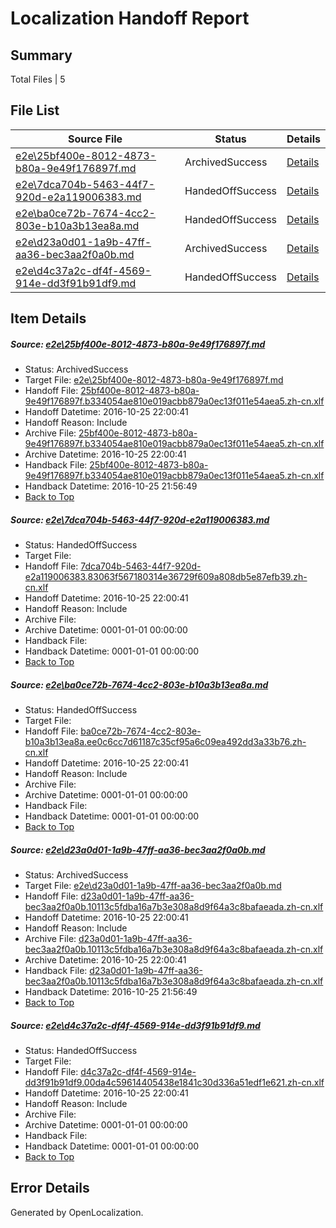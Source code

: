 # <a name='report-top'></a> Localization Handoff Report

## Summary
 Total Files | 5

## File List
 Source File | Status | Details 
 ----------- | ------ | ------- 
 [e2e\25bf400e-8012-4873-b80a-9e49f176897f.md](https://github.com/OpenLocalizationTestOrg/ol-test0/blob/60e8838c7d4b8f46cb1daffed2d09a02d0eb9d2c/e2e/25bf400e-8012-4873-b80a-9e49f176897f.md) | ArchivedSuccess | [Details](#08c8b39825ef0bc281ae92b0ff5ebf0237cc2a171)
 [e2e\7dca704b-5463-44f7-920d-e2a119006383.md](https://github.com/OpenLocalizationTestOrg/ol-test0/blob/c40e75f490d770d620bfa0513739775704d07e5b/e2e/7dca704b-5463-44f7-920d-e2a119006383.md) | HandedOffSuccess | [Details](#29ba27b5b6d9f2fe7122c40906d08e844c00bfee3)
 [e2e\ba0ce72b-7674-4cc2-803e-b10a3b13ea8a.md](https://github.com/OpenLocalizationTestOrg/ol-test0/blob/e57cfdc3b3b14502d1e63fc29f878572ec96dc1d/e2e/ba0ce72b-7674-4cc2-803e-b10a3b13ea8a.md) | HandedOffSuccess | [Details](#cadaa173b8c8e884e41a3e1a962edb0f0c4e72454)
 [e2e\d23a0d01-1a9b-47ff-aa36-bec3aa2f0a0b.md](https://github.com/OpenLocalizationTestOrg/ol-test0/blob/795b34c8d191254daff998d03bf577c03a0af17a/e2e/d23a0d01-1a9b-47ff-aa36-bec3aa2f0a0b.md) | ArchivedSuccess | [Details](#3699845c750c1e5651064cb1125edae207eac0c15)
 [e2e\d4c37a2c-df4f-4569-914e-dd3f91b91df9.md](https://github.com/OpenLocalizationTestOrg/ol-test0/blob/0bbbaaade49ca0725427ef22a75e40d9b368e570/e2e/d4c37a2c-df4f-4569-914e-dd3f91b91df9.md) | HandedOffSuccess | [Details](#e349c01546b9ae42bb99a6d23d2d088abb6e8a236)

## Item Details
##### <a name='08c8b39825ef0bc281ae92b0ff5ebf0237cc2a171'></a> Source: [e2e\25bf400e-8012-4873-b80a-9e49f176897f.md](https://github.com/OpenLocalizationTestOrg/ol-test0/blob/60e8838c7d4b8f46cb1daffed2d09a02d0eb9d2c/e2e/25bf400e-8012-4873-b80a-9e49f176897f.md)
* Status: ArchivedSuccess
* Target File: [e2e\25bf400e-8012-4873-b80a-9e49f176897f.md](https://github.com/OpenLocalizationTestOrg/ol-test0-zhcn/blob/525f24ac4dfe18485db9a313e005ff4d9f59e7fc/e2e/25bf400e-8012-4873-b80a-9e49f176897f.md)
* Handoff File: [25bf400e-8012-4873-b80a-9e49f176897f.b334054ae810e019acbb879a0ec13f011e54aea5.zh-cn.xlf](https://github.com/OpenLocalizationTestOrg/ol-test0-handoff/blob/9b35e7f46ed75c5e74d08090b6908ee5e938c777/ol-handoff/OpenLocalizationTestOrg/ol-test0-zhcn/shujia/mt/25bf400e-8012-4873-b80a-9e49f176897f.b334054ae810e019acbb879a0ec13f011e54aea5.zh-cn.xlf)
* Handoff Datetime: 2016-10-25 22:00:41
* Handoff Reason: Include
* Archive File: [25bf400e-8012-4873-b80a-9e49f176897f.b334054ae810e019acbb879a0ec13f011e54aea5.zh-cn.xlf](https://github.com/OpenLocalizationTestOrg/ol-test0-handoff/blob/d333ece2e2c33e586a4df92355b15f4774c62d9f/ol-archive/OpenLocalizationTestOrg/ol-test0-zhcn/shujia/mt/25bf400e-8012-4873-b80a-9e49f176897f.b334054ae810e019acbb879a0ec13f011e54aea5.zh-cn.xlf)
* Archive Datetime: 2016-10-25 22:00:41
* Handback File: [25bf400e-8012-4873-b80a-9e49f176897f.b334054ae810e019acbb879a0ec13f011e54aea5.zh-cn.xlf](https://github.com/OpenLocalizationTestOrg/ol-test0-handback/blob/a4871e1bdaafa1a39646eda15d7fac8a071ae297/ol-handback/OpenLocalizationTestOrg/ol-test0-zhcn/shujia/mt/25bf400e-8012-4873-b80a-9e49f176897f.b334054ae810e019acbb879a0ec13f011e54aea5.zh-cn.xlf)
* Handback Datetime: 2016-10-25 21:56:49
* [Back to Top](#report-top)

##### <a name='29ba27b5b6d9f2fe7122c40906d08e844c00bfee3'></a> Source: [e2e\7dca704b-5463-44f7-920d-e2a119006383.md](https://github.com/OpenLocalizationTestOrg/ol-test0/blob/c40e75f490d770d620bfa0513739775704d07e5b/e2e/7dca704b-5463-44f7-920d-e2a119006383.md)
* Status: HandedOffSuccess
* Target File: 
* Handoff File: [7dca704b-5463-44f7-920d-e2a119006383.83063f567180314e36729f609a808db5e87efb39.zh-cn.xlf](https://github.com/OpenLocalizationTestOrg/ol-test0-handoff/blob/9b35e7f46ed75c5e74d08090b6908ee5e938c777/ol-handoff/OpenLocalizationTestOrg/ol-test0-zhcn/shujia/mt/7dca704b-5463-44f7-920d-e2a119006383.83063f567180314e36729f609a808db5e87efb39.zh-cn.xlf)
* Handoff Datetime: 2016-10-25 22:00:41
* Handoff Reason: Include
* Archive File: 
* Archive Datetime: 0001-01-01 00:00:00
* Handback File: 
* Handback Datetime: 0001-01-01 00:00:00
* [Back to Top](#report-top)

##### <a name='cadaa173b8c8e884e41a3e1a962edb0f0c4e72454'></a> Source: [e2e\ba0ce72b-7674-4cc2-803e-b10a3b13ea8a.md](https://github.com/OpenLocalizationTestOrg/ol-test0/blob/e57cfdc3b3b14502d1e63fc29f878572ec96dc1d/e2e/ba0ce72b-7674-4cc2-803e-b10a3b13ea8a.md)
* Status: HandedOffSuccess
* Target File: 
* Handoff File: [ba0ce72b-7674-4cc2-803e-b10a3b13ea8a.ee0c6cc7d61187c35cf95a6c09ea492dd3a33b76.zh-cn.xlf](https://github.com/OpenLocalizationTestOrg/ol-test0-handoff/blob/9b35e7f46ed75c5e74d08090b6908ee5e938c777/ol-handoff/OpenLocalizationTestOrg/ol-test0-zhcn/shujia/mt/ba0ce72b-7674-4cc2-803e-b10a3b13ea8a.ee0c6cc7d61187c35cf95a6c09ea492dd3a33b76.zh-cn.xlf)
* Handoff Datetime: 2016-10-25 22:00:41
* Handoff Reason: Include
* Archive File: 
* Archive Datetime: 0001-01-01 00:00:00
* Handback File: 
* Handback Datetime: 0001-01-01 00:00:00
* [Back to Top](#report-top)

##### <a name='3699845c750c1e5651064cb1125edae207eac0c15'></a> Source: [e2e\d23a0d01-1a9b-47ff-aa36-bec3aa2f0a0b.md](https://github.com/OpenLocalizationTestOrg/ol-test0/blob/795b34c8d191254daff998d03bf577c03a0af17a/e2e/d23a0d01-1a9b-47ff-aa36-bec3aa2f0a0b.md)
* Status: ArchivedSuccess
* Target File: [e2e\d23a0d01-1a9b-47ff-aa36-bec3aa2f0a0b.md](https://github.com/OpenLocalizationTestOrg/ol-test0-zhcn/blob/525f24ac4dfe18485db9a313e005ff4d9f59e7fc/e2e/d23a0d01-1a9b-47ff-aa36-bec3aa2f0a0b.md)
* Handoff File: [d23a0d01-1a9b-47ff-aa36-bec3aa2f0a0b.10113c5fdba16a7b3e308a8d9f64a3c8bafaeada.zh-cn.xlf](https://github.com/OpenLocalizationTestOrg/ol-test0-handoff/blob/9b35e7f46ed75c5e74d08090b6908ee5e938c777/ol-handoff/OpenLocalizationTestOrg/ol-test0-zhcn/shujia/mt/d23a0d01-1a9b-47ff-aa36-bec3aa2f0a0b.10113c5fdba16a7b3e308a8d9f64a3c8bafaeada.zh-cn.xlf)
* Handoff Datetime: 2016-10-25 22:00:41
* Handoff Reason: Include
* Archive File: [d23a0d01-1a9b-47ff-aa36-bec3aa2f0a0b.10113c5fdba16a7b3e308a8d9f64a3c8bafaeada.zh-cn.xlf](https://github.com/OpenLocalizationTestOrg/ol-test0-handoff/blob/d333ece2e2c33e586a4df92355b15f4774c62d9f/ol-archive/OpenLocalizationTestOrg/ol-test0-zhcn/shujia/mt/d23a0d01-1a9b-47ff-aa36-bec3aa2f0a0b.10113c5fdba16a7b3e308a8d9f64a3c8bafaeada.zh-cn.xlf)
* Archive Datetime: 2016-10-25 22:00:41
* Handback File: [d23a0d01-1a9b-47ff-aa36-bec3aa2f0a0b.10113c5fdba16a7b3e308a8d9f64a3c8bafaeada.zh-cn.xlf](https://github.com/OpenLocalizationTestOrg/ol-test0-handback/blob/a4871e1bdaafa1a39646eda15d7fac8a071ae297/ol-handback/OpenLocalizationTestOrg/ol-test0-zhcn/shujia/mt/d23a0d01-1a9b-47ff-aa36-bec3aa2f0a0b.10113c5fdba16a7b3e308a8d9f64a3c8bafaeada.zh-cn.xlf)
* Handback Datetime: 2016-10-25 21:56:49
* [Back to Top](#report-top)

##### <a name='e349c01546b9ae42bb99a6d23d2d088abb6e8a236'></a> Source: [e2e\d4c37a2c-df4f-4569-914e-dd3f91b91df9.md](https://github.com/OpenLocalizationTestOrg/ol-test0/blob/0bbbaaade49ca0725427ef22a75e40d9b368e570/e2e/d4c37a2c-df4f-4569-914e-dd3f91b91df9.md)
* Status: HandedOffSuccess
* Target File: 
* Handoff File: [d4c37a2c-df4f-4569-914e-dd3f91b91df9.00da4c59614405438e1841c30d336a51edf1e621.zh-cn.xlf](https://github.com/OpenLocalizationTestOrg/ol-test0-handoff/blob/9b35e7f46ed75c5e74d08090b6908ee5e938c777/ol-handoff/OpenLocalizationTestOrg/ol-test0-zhcn/shujia/mt/d4c37a2c-df4f-4569-914e-dd3f91b91df9.00da4c59614405438e1841c30d336a51edf1e621.zh-cn.xlf)
* Handoff Datetime: 2016-10-25 22:00:41
* Handoff Reason: Include
* Archive File: 
* Archive Datetime: 0001-01-01 00:00:00
* Handback File: 
* Handback Datetime: 0001-01-01 00:00:00
* [Back to Top](#report-top)


## Error Details

Generated by OpenLocalization.
